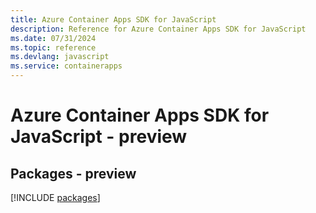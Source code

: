 ```yaml
---
title: Azure Container Apps SDK for JavaScript
description: Reference for Azure Container Apps SDK for JavaScript
ms.date: 07/31/2024
ms.topic: reference
ms.devlang: javascript
ms.service: containerapps
---
```

# Azure Container Apps SDK for JavaScript - preview
## Packages - preview
[!INCLUDE [packages](container-apps-index.md)]